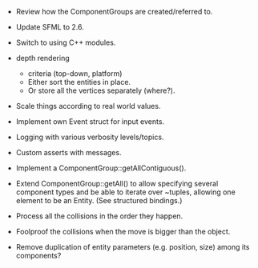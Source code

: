 - Review how the ComponentGroups are created/referred to.

- Update SFML to 2.6.

- Switch to using C++ modules.

- depth rendering
	- criteria (top-down, platform)
	- Either sort the entities in place.
	- Or store all the vertices separately (where?).

- Scale things according to real world values.

- Implement own Event struct for input events.

- Logging with various verbosity levels/topics.
- Custom asserts with messages.

- Implement a ComponentGroup::getAllContiguous().
- Extend ComponentGroup::getAll() to allow specifying several component types and be able to iterate over ~tuples, allowing one element to be an Entity. (See structured bindings.)

- Process all the collisions in the order they happen.
- Foolproof the collisions when the move is bigger than the object.

- Remove duplication of entity parameters (e.g. position, size) among its components?
